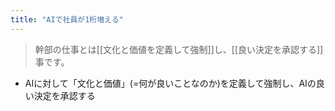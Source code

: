 ```yaml
---
title: "AIで社員が1桁増える"
---
```


> 幹部の仕事とは[[文化と価値を定義して強制]]し、[[良い決定を承認する]]事です。
- AIに対して「文化と価値」(=何が良いことなのか)を定義して強制し、AIの良い決定を承認する
